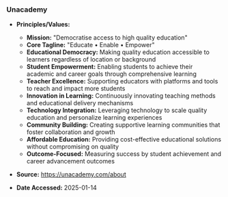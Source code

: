 ### Unacademy

- **Principles/Values:**
  - **Mission:** "Democratise access to high quality education"
  - **Core Tagline:** "Educate • Enable • Empower"
  - **Educational Democracy:** Making quality education accessible to learners regardless of location or background
  - **Student Empowerment:** Enabling students to achieve their academic and career goals through comprehensive learning
  - **Teacher Excellence:** Supporting educators with platforms and tools to reach and impact more students
  - **Innovation in Learning:** Continuously innovating teaching methods and educational delivery mechanisms
  - **Technology Integration:** Leveraging technology to scale quality education and personalize learning experiences
  - **Community Building:** Creating supportive learning communities that foster collaboration and growth
  - **Affordable Education:** Providing cost-effective educational solutions without compromising on quality
  - **Outcome-Focused:** Measuring success by student achievement and career advancement outcomes

- **Source:** https://unacademy.com/about
- **Date Accessed:** 2025-01-14